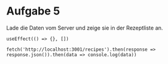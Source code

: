 # Aufgabe 5

Lade die Daten vom Server und zeige sie in der Rezeptliste an.

`useEffect(() => {}, [])`

`fetch('http://localhost:3001/recipes').then(response => response.json()).then(data => console.log(data))`
